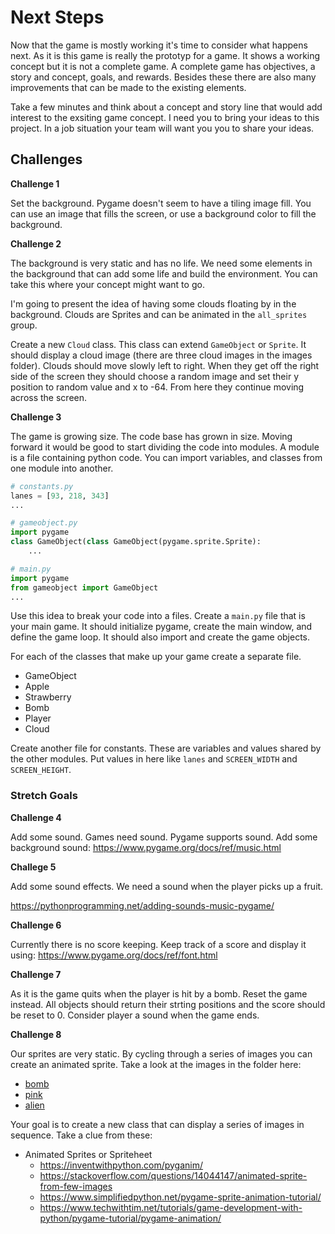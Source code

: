 # Next Steps

Now that the game is mostly working it's time to consider what happens next. As it is this game is really the prototyp for a game. It shows a working concept but it is not a complete game. A complete game has objectives, a story and concept, goals, and rewards. Besides these there are also many improvements that can be made to the existing elements. 

Take a few minutes and think about a concept and story line that would add interest to the exsiting game concept. I need you to bring your ideas to this project. In a job situation your team will want you you to share your ideas. 

## Challenges 

**Challenge 1** 

Set the background. Pygame doesn't seem to have a tiling image fill. You can use an image that fills the screen, or use a background color to fill the background. 

**Challenge 2**

The background is very static and has no life. We need some elements in the background that can add some life and build the environment. You can take this where your concept might want to go. 

I'm going to present the idea of having some clouds floating by in the background. Clouds are Sprites and can be animated in the `all_sprites` group. 

Create a new `Cloud` class. This class can extend `GameObject` or `Sprite`. It should display a cloud image (there are three cloud images in the images folder). Clouds should move slowly left to right. When they get off the right side of the screen they should choose a random image and set their y position to random value and x to -64. From here they continue moving across the screen. 

**Challenge 3** 

The game is growing size. The code base has grown in size. Moving forward it would be good to start dividing the code into modules. A module is a file containing python code. You can import variables, and classes from one module into another. 

```python
# constants.py
lanes = [93, 218, 343]
...

# gameobject.py
import pygame
class GameObject(class GameObject(pygame.sprite.Sprite):
	...

# main.py
import pygame
from gameobject import GameObject
...
```

Use this idea to break your code into a files. Create a `main.py` file that is your main game. It should initialize pygame, create the main window, and define the game loop. It should also import and create the game objects. 

For each of the classes that make up your game create a separate file. 

- GameObject
- Apple
- Strawberry
- Bomb
- Player
- Cloud

Create another file for constants. These are variables and values shared by the other modules. Put values in here like `lanes` and `SCREEN_WIDTH` and `SCREEN_HEIGHT`. 

### Stretch Goals

**Challenge 4**

Add some sound. Games need sound. Pygame supports sound. Add some background sound: https://www.pygame.org/docs/ref/music.html

**Challege 5** 

Add some sound effects. We need a sound when the player picks up a fruit. 

https://pythonprogramming.net/adding-sounds-music-pygame/

**Challenge 6**

Currently there is no score keeping. Keep track of a score and display it using: https://www.pygame.org/docs/ref/font.html

**Challenge 7**

As it is the game quits when the player is hit by a bomb. Reset the game instead. All objects should return their strting positions and the score should be reset to 0. Consider player a sound when the game ends. 

**Challenge 8**

Our sprites are very static. By cycling through a series of images you can create an animated sprite. Take a look at the images in the folder here:

- [bomb](../solutions/example-7/images/bomb)
- [pink](../solutions/example-7/images/pink)
- [alien](../solutions/example-7/images/alien)

Your goal is to create a new class that can display a series of images in sequence. Take a clue from these: 

- Animated Sprites or Spriteheet
	- https://inventwithpython.com/pyganim/
	- https://stackoverflow.com/questions/14044147/animated-sprite-from-few-images
	- https://www.simplifiedpython.net/pygame-sprite-animation-tutorial/
	- https://www.techwithtim.net/tutorials/game-development-with-python/pygame-tutorial/pygame-animation/
